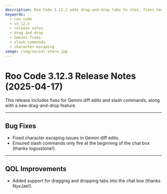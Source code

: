 ```yaml
---
description: Roo Code 3.12.3 adds drag-and-drop tabs to chat, fixes Gemini character escaping, and ensures slash commands work correctly.
keywords:
  - roo code
  - v3.12.3
  - release notes
  - drag and drop
  - Gemini fixes
  - slash commands
  - character escaping
image: /img/social-share.jpg
---
```


# Roo Code 3.12.3 Release Notes (2025-04-17)

This release includes fixes for Gemini diff edits and slash commands, along with a new drag-and-drop feature.

---

## Bug Fixes

*   Fixed character escaping issues in Gemini diff edits.
*   Ensured slash commands only fire at the beginning of the chat box (thanks logosstone!).

---

## QOL Improvements

*   Added support for dragging and dropping tabs into the chat box (thanks NyxJae!).